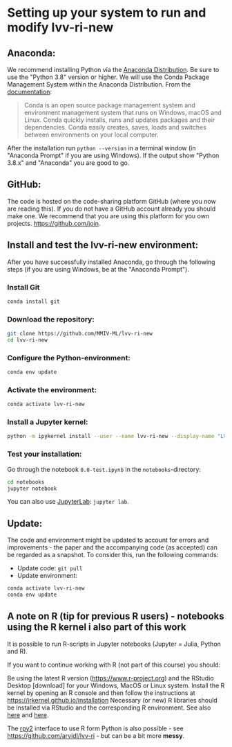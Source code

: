 # Setting up your system to run and modify lvv-ri-new

## Anaconda:
We recommend installing Python via the [Anaconda Distribution](https://www.anaconda.com/download). Be sure to use the "Python 3.8" version or higher. We will use the Conda Package Management System within the Anaconda Distribution. From the [documentation](https://conda.io/docs):
> Conda is an open source package management system and environment management system that runs on Windows, macOS and Linux. Conda quickly installs, runs and updates packages and their dependencies. Conda easily creates, saves, loads and switches between environments on your local computer.

After the installation run `python --version` in a terminal window (in "Anaconda Prompt" if you are using Windows). If the output show "Python 3.8.x" and "Anaconda" you are good to go.

## GitHub:
The code is hosted on the code-sharing platform GitHub (where you now are reading this). If you do not have a GitHub account already you should make one. We recommend that you are using this platform for you own projects. https://github.com/join.


## Install and test the lvv-ri-new environment:

After you have successfully installed Anaconda, go through the following steps (if you are using Windows, be at the "Anaconda Prompt").

### Install Git
```bash
conda install git
```
### Download the repository:
```bash
git clone https://github.com/MMIV-ML/lvv-ri-new
cd lvv-ri-new
```
### Configure the Python-environment:
```bash
conda env update
```

### Activate the environment:
```bash
conda activate lvv-ri-new
```

### Install a Jupyter kernel:
```bash
python -m ipykernel install --user --name lvv-ri-new --display-name "LVV-RI-NEW"
```

### Test your installation:
Go through the notebook `0.0-test.ipynb` in the `notebooks`-directory:
```bash
cd notebooks
jupyter notebook
```
You can also use [JupyterLab](https://github.com/jupyterlab/jupyterlab): `jupyter lab`.

## Update:
The code and environment might be updated to account for errors and improvements - the paper and the accompanying code (as accepted) can be regarded as a snapshot. To consider this, run the following commands:
* Update code: `git pull`
* Update environment:
```bash
conda activate lvv-ri-new
conda env update
```


## A note on R (tip for previous R users) - notebooks using the R kernel i also part of this work
It is possible to run R-scripts in Jupyter notebooks (Jupyter = Julia, Python and R).

If you want to continue working with R (not part of this course) you should:

Be using the latest R version (https://www.r-project.org) and the RStudio Desktop [download] for your Windows, MacOS or Linux system.
Install the R kernel by opening an R console and then follow the instructions at https://irkernel.github.io/installation
Necessary (or new) R libraries should be installed via RStudio and the corresponding R environment.
See also [here](https://datatofish.com/r-jupyter-notebook) and [here](https://developers.refinitiv.com/en/article-catalog/article/setup-jupyter-notebook-r).

The [rpy2](https://github.com/rpy2/rpy2) interface to use R form Python is also possible - see https://github.com/arvidl/lvv-ri - but can be a bit more **messy**.

